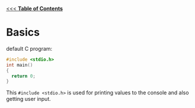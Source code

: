 
[<<< <b>Table of Contents</b>](table_of_contents.md)

# Basics

default C program:
```c
#include <stdio.h>
int main()
{
  return 0;
}
```

This `#include <stdio.h>` is used for printing values to the console and also getting user input.
